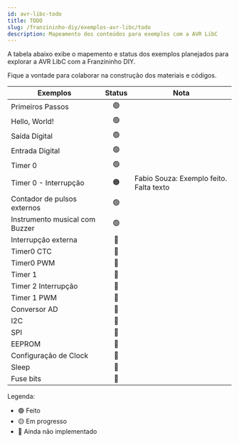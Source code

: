 ```yaml
---
id: avr-libc-todo
title: TODO
slug: /franzininho-diy/exemplos-avr-libc/todo
description: Mapeamento dos conteúdos para exemplos com a AVR LibC
---
```


A tabela abaixo exibe o mapemento e status dos exemplos planejados para explorar a AVR LibC com a Franzininho DIY. 

Fique a vontade para colaborar na construção dos materiais e códigos.

| Exemplos                       | Status | Nota                                    |
|--------------------------------|:------:|-----------------------------------------|
| Primeiros Passos               |    🟢   |                                         |
| Hello, World!                  |    🟢   |                                         |
| Saída Digital                  |    🟢   |                                         |
| Entrada Digital                |    🟢   |                                         |
| Timer 0                        |    🟢   |                                         |
| Timer 0 - Interrupção          |    🟠   | Fabio Souza: Exemplo feito. Falta texto |
| Contador de pulsos externos    |    🟢   |                                         |
| Instrumento musical com Buzzer |    🟢   |                                         |
| Interrupção externa            |    🔴   |                                         |
| Timer0 CTC                     |    🔴   |                                         |
| Timer0 PWM                     |    🔴   |                                         |
| Timer 1                        |    🔴   |                                         |
| Timer 2 Interrupção            |    🔴   |                                         |
| Timer 1 PWM                    |    🔴   |                                         |
| Conversor AD                   |    🔴   |                                         |
| I2C                            |    🔴   |                                         |
| SPI                            |    🔴   |                                         |
| EEPROM                         |    🔴   |                                         |
| Configuração de Clock          |    🔴   |                                         |
| Sleep                          |    🔴   |                                         |
| Fuse bits                      |    🔴   |                                         |

Legenda:  
- 🟢 Feito
- 🟡 Em progresso
- 🔴 Ainda não implementado